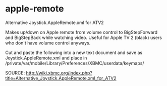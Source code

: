 apple-remote
============

Alternative Joystick.AppleRemote.xml for ATV2


Makes up/down on Apple remote from volume control to BigStepForward and BigStepBack while watching video. Useful for Apple TV 2 (black) users who don't have volume control anyways.

Cut and paste the following into a new text document and save as Joystick.AppleRemote.xml and place in /private/var/mobile/Library/Preferences/XBMC/userdata/keymaps/ 

SOURCE: http://wiki.xbmc.org/index.php?title=Alternative_Joystick.AppleRemote.xml_for_ATV2

